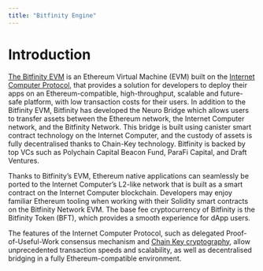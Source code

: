 ```yaml
---
title: "Bitfinity Engine"
---
```


# Introduction

[The Bitfinity EVM](https://bitfinity.network) is an Ethereum Virtual Machine (EVM) built on the
[Internet Computer Protocol](https://internetcomputer.org/),
that provides a solution for developers to deploy their apps on an Ethereum-compatible, high-throughput, scalable and future-safe platform,
with low transaction costs for their users. In addition to the Bitfinity EVM, Bitfinity has developed the Neuro Bridge which allows users to transfer assets between the Ethereum network, the Internet Computer network, and the Bitfinity Network.
This bridge is built using canister smart contract technology on the Internet Computer, and the custody of assets is fully decentralised thanks to Chain-Key technology.
Bitfinity is backed by top VCs such as Polychain Capital Beacon Fund, ParaFi Capital, and Draft Ventures.

Thanks to Bitfinity’s EVM, Ethereum native applications can seamlessly be ported to the Internet Computer’s L2-like network that is built as a smart contract on the Internet Computer blockchain.
Developers may enjoy familiar Ethereum tooling when working with their Solidity smart contracts on the Bitfinity Network EVM.
The base fee cryptocurrency of Bitfinity is the Bitfinity Token (BFT), which provides a smooth experience for dApp users.

The features of the Internet Computer Protocol, such as delegated Proof-of-Useful-Work consensus mechanism and
[Chain Key cryptography](https://medium.com/dfinity/chain-key-technology-one-public-key-for-the-internet-computer-6a3644901e28),
allow unprecedented transaction speeds and scalability, as well as decentralised bridging in a fully Ethereum-compatible environment.
